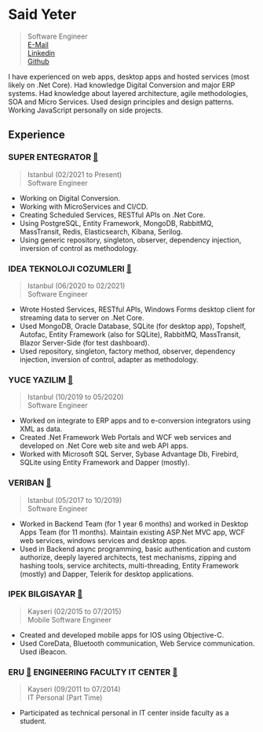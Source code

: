 # Said Yeter  
> Software Engineer  
[E-Mail](mailto:saidyeter@hotmail.com)  
[Linkedin](https://linkedin.com/in/said-yeter)  
[Github](https://github.com/kordiseps)  

I have experienced on web apps, desktop apps and hosted services (most likely on .Net Core). Had knowledge Digital Conversion and major ERP systems. Had knowledge about layered architecture, agile methodologies, SOA and Micro Services. Used design principles and design patterns. Working JavaScript personally on side projects.

## Experience
### SUPER ENTEGRATOR [🔗](https://www.linkedin.com/company/superentegrator) 
> Istanbul (02/2021 to Present)  
> Software Engineer    

- Working on Digital Conversion.
- Working with MicroServices and CI/CD.
- Creating Scheduled Services, RESTful APIs on .Net Core.
- Using PostgreSQL, Entity Framework, MongoDB, RabbitMQ, MassTransit, Redis, Elasticsearch, Kibana, Serilog.
- Using generic repository, singleton, observer, dependency injection, inversion of control as methodology.


### IDEA TEKNOLOJI COZUMLERI [🔗](https://www.linkedin.com/company/idea-technology-solutions) 
> Istanbul (06/2020 to 02/2021)   
> Software Engineer  

- Wrote Hosted Services, RESTful APIs, Windows Forms desktop client for streaming data to server on .Net Core.
- Used MongoDB, Oracle Database, SQLite (for desktop app), Topshelf, Autofac, Entity Framework (also for SQLite), RabbitMQ, MassTransit, Blazor Server-Side (for test dashboard).
- Used repository, singleton, factory method, observer, dependency injection, inversion of control, adapter as methodology.

### YUCE YAZILIM [🔗](https://www.linkedin.com/company/yuceyazilim) 
> Istanbul (10/2019 to 05/2020)    
> Software Engineer 

- Worked on integrate to ERP apps and to e-conversion integrators using XML as data.
- Created .Net Framework Web Portals and WCF web services and developed on .Net Core web site and web API apps.
- Worked with Microsoft SQL Server, Sybase Advantage Db, Firebird, SQLite using Entity Framework and Dapper (mostly). 

### VERIBAN [🔗](https://www.linkedin.com/company/veriban-a-) 
> Istanbul (05/2017 to 10/2019)    
> Software Engineer 
 
- Worked in Backend Team (for 1 year 6 months) and worked in Desktop Apps Team (for 11 months). Maintain existing ASP.Net MVC app, WCF web services, windows services and desktop apps.
- Used in Backend async programming, basic authentication and custom authorize, deeply layered architects, test mechanisms, zipping and hashing tools, service architects, multi-threading, Entity Framework (mostly) and Dapper, Telerik for desktop applications.

### IPEK BILGISAYAR [🔗](https://www.linkedin.com/company/ipek-bilgisayar-ltd.-%C5%9Fti) 
> Kayseri (02/2015 to 07/2015)  
> Mobile Software Engineer   
 
- Created and developed mobile apps for IOS using Objective-C.
- Used CoreData, Bluetooth communication, Web Service communication. 
Used iBeacon.

### ERU [🔗](https://tr.linkedin.com/school/erciyes-university/) ENGINEERING FACULTY IT CENTER  [🔗](https://mf.erciyes.edu.tr/?dil=en)
> Kayseri (09/2011 to 07/2014)   
> IT Personal (Part Time)

- Participated as technical personal in IT center inside faculty as a student.
